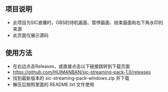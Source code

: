 ## 项目说明
- 此项目为SIC直播时，OBS的待机画面、暂停画面、结束画面和右下角水印的来源
- 此页面仅展示源码
## 使用方法
- 在右边点击Releases，或直接点击以下链接跳转到下载页面
- <https://github.com/HUIMANBAN/sic-streaming-pack-1.0/releases>
- 找到最新版本的 sic-streaming-pack-windows.zip 并下载
- 解压后按照里面的 README.txt 文件使用

  
  
  


